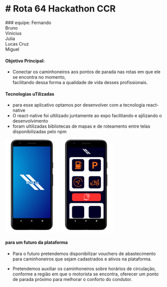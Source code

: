 <h1># Rota 64 Hackathon CCR </h1>
### equipe:  
Fernando <br/>
Bruno <br/>
Vinicius <br/>
Julia <br/>
Lucas Cruz <br/>
Miguel <br/>

#### Objetivo Principal:
* Conectar os caminhoneiros aos pontos de parada nas rotas em que ele se encontra no momento, <br/>
facilitando dessa forma a qualidade de vida desses profissionais.

#### Tecnologias uTilizadas
  * para esse aplicativo optamos por desenvolver com a tecnologia react-native
  * O react-native foi ultilizado juntamente ao expo facilitando e ajilizando o desenvolvimento
  * foram ultilizadas bibliotecas de mapas e de roteamento entre telas disponibilizadas pelo npm
  
  ![](TelaInicial.png)
  ![](telaHome.png)
  
#### para um futuro da plataforma
  * Para o futuro pretendemos disponibilizar
    vouchers de abastecimento para caminhoneiros que sejam cadastrados e ativos na plataforma.
  
  * Pretendemos auxiliar os caminhoneiros sobre horários de circulação,
  conforme a região em que o motorista se encontra, oferecer um ponto de 
  parada próximo para melhorar o conforto do condutor.
